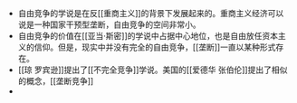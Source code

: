 - 自由竞争的学说是在反[[重商主义]]的背景下发展起来的。重商主义经济可以说是一种国家干预型垄断，自由竞争的空间非常小。
- 自由竞争的价值在[[亚当·斯密]]的学说中占据中心地位，也是自由放任资本主义的信仰。但是，现实中并没有完全的自由竞争，[[垄断]]一直以某种形式存在。
- [[琼 罗宾逊]]提出了[[不完全竞争]]学说。美国的[[爱德华 张伯伦]]提出了相似的概念，[[垄断竞争]]
- 
